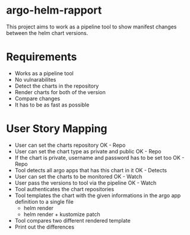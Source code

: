 # argo-helm-rapport
This project aims to work as a pipeline tool to show manifest changes between the helm chart versions. 

# Requirements
- Works as a pipeline tool
- No vulnarabilites
- Detect the charts in the repository
- Render charts for both of the version
- Compare changes
- It has to be as fast as possible

# User Story Mapping
- User can set the charts repository OK - Repo
- User can set the chart type as private and public OK - Repo
- If the chart is private, username and password has to be set too OK - Repo
- Tool detects all argo apps that has this chart in it OK - Detects
- User can set the charts to be monitored OK - Watch
- User pass the versions to tool via the pipeline OK - Watch
- Tool authenticates the chart repositories
- Tool templates the chart with the given informations in the argo app definition to a single file
    - helm render
    - helm render + kustomize patch
- Tool compares two different rendered template
- Print out the differences
